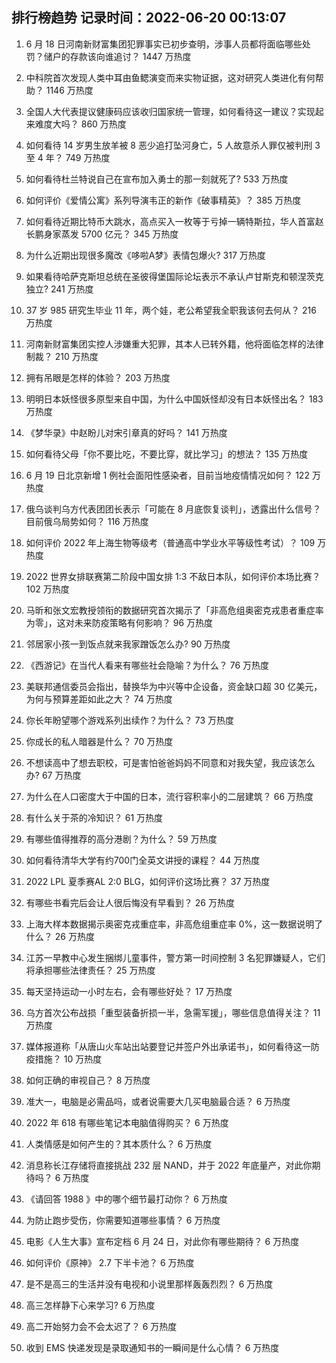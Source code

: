 
## 排行榜趋势 记录时间：2022-06-20 00:13:07
  
  1. 6 月 18 日河南新财富集团犯罪事实已初步查明，涉事人员都将面临哪些处罚？储户的存款该向谁追讨？ 1447 万热度
    
  2. 中科院首次发现人类中耳由鱼鳃演变而来实物证据，这对研究人类进化有何帮助？ 1146 万热度
    
  3. 全国人大代表提议健康码应该收归国家统一管理，如何看待这一建议？实现起来难度大吗？ 860 万热度
    
  4. 如何看待 14 岁男生放羊被 8 恶少追打坠河身亡，5 人故意杀人罪仅被判刑 3 至 4 年？ 749 万热度
    
  5. 如何看待杜兰特说自己在宣布加入勇士的那一刻就死了? 533 万热度
    
  6. 如何评价《爱情公寓》系列导演韦正的新作《破事精英》？ 385 万热度
    
  7. 如何看待近期比特币大跳水，高点买入一枚等于亏掉一辆特斯拉，华人首富赵长鹏身家蒸发 5700 亿元？ 345 万热度
    
  8. 为什么近期出现很多魔改《哆啦A梦》表情包爆火? 317 万热度
    
  9. 如果看待哈萨克斯坦总统在圣彼得堡国际论坛表示不承认卢甘斯克和顿涅茨克独立? 241 万热度
    
  10. 37 岁 985 研究生毕业 11 年，两个娃，老公希望我全职我该何去何从？ 216 万热度
    
  11. 河南新财富集团实控人涉嫌重大犯罪，其本人已转外籍，他将面临怎样的法律制裁？ 210 万热度
    
  12. 拥有吊眼是怎样的体验？ 203 万热度
    
  13. 明明日本妖怪很多原型来自中国，为什么中国妖怪却没有日本妖怪出名？ 183 万热度
    
  14. 《梦华录》中赵盼儿对宋引章真的好吗？ 141 万热度
    
  15. 如何看待父母「你不要比吃，不要比穿，就比学习」的想法？ 135 万热度
    
  16. 6 月 19 日北京新增 1 例社会面阳性感染者，目前当地疫情情况如何？ 122 万热度
    
  17. 俄乌谈判乌方代表团团长表示「可能在 8 月底恢复谈判」，透露出什么信号？目前俄乌局势如何？ 116 万热度
    
  18. 如何评价 2022 年上海生物等级考（普通高中学业水平等级性考试）？ 109 万热度
    
  19. 2022 世界女排联赛第二阶段中国女排 1:3 不敌日本队，如何评价本场比赛？ 102 万热度
    
  20. 马昕和张文宏教授领衔的数据研究首次揭示了「非高危组奥密克戎患者重症率为零」，这对未来防疫策略有何影响？ 96 万热度
    
  21. 邻居家小孩一到饭点就来我家蹭饭怎么办? 90 万热度
    
  22. 《西游记》在当代人看来有哪些社会隐喻？为什么？ 76 万热度
    
  23. 美联邦通信委员会指出，替换华为中兴等中企设备，资金缺口超 30 亿美元，为何与预算差距如此之大？ 74 万热度
    
  24. 你长年盼望哪个游戏系列出续作？为什么？ 73 万热度
    
  25. 你成长的私人暗器是什么？ 70 万热度
    
  26. 不想读高中了想去职校，可是害怕爸爸妈妈不同意和对我失望，我应该怎么办? 67 万热度
    
  27. 为什么在人口密度大于中国的日本，流行容积率小的二层建筑？ 66 万热度
    
  28. 有什么关于茶的冷知识？ 61 万热度
    
  29. 有哪些值得推荐的高分港剧？为什么？ 59 万热度
    
  30. 如何看待清华大学有约700门全英文讲授的课程？ 44 万热度
    
  31. 2022 LPL 夏季赛AL 2:0 BLG，如何评价这场比赛？ 37 万热度
    
  32. 有哪些书看完后会让人很后悔没有早看到？ 26 万热度
    
  33. 上海大样本数据揭示奥密克戎重症率，非高危组重症率 0%，这一数据说明了什么？ 26 万热度
    
  34. 江苏一早教中心发生捆绑儿童事件，警方第一时间控制  3 名犯罪嫌疑人，它们将承担哪些法律责任？ 25 万热度
    
  35. 每天坚持运动一小时左右，会有哪些好处？ 17 万热度
    
  36. 乌方首次公布战损「重型装备折损一半，急需军援」，哪些信息值得关注？ 11 万热度
    
  37. 媒体报道称「从唐山火车站出站要登记并签户外出承诺书」，如何看待这一防疫措施？ 10 万热度
    
  38. 如何正确的审视自己？ 8 万热度
    
  39. 准大一，电脑是必需品吗，或者说需要大几买电脑最合适？ 6 万热度
    
  40. 2022 年 618 有哪些笔记本电脑值得购买？ 6 万热度
    
  41. 人类情感是如何产生的？其本质什么？ 6 万热度
    
  42. 消息称长江存储将直接挑战 232 层 NAND，并于 2022 年底量产，对此你期待吗？ 6 万热度
    
  43. 《请回答 1988 》中的哪个细节最打动你？ 6 万热度
    
  44. 为防止跑步受伤，你需要知道哪些事情？ 6 万热度
    
  45. 电影《人生大事》宣布定档  6 月 24 日，对此你有哪些期待？ 6 万热度
    
  46. 如何评价《原神》 2.7 下半卡池？ 6 万热度
    
  47. 是不是高三的生活并没有电视和小说里那样轰轰烈烈？ 6 万热度
    
  48. 高三怎样静下心来学习? 6 万热度
    
  49. 高二开始努力会不会太迟了？ 6 万热度
    
  50. 收到 EMS 快递发现是录取通知书的一瞬间是什么心情？ 6 万热度
    